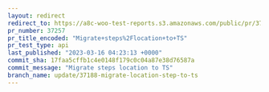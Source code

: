 ```yaml
---
layout: redirect
redirect_to: https://a8c-woo-test-reports.s3.amazonaws.com/public/pr/37257/api/index.html
pr_number: 37257
pr_title_encoded: "Migrate+steps%2Flocation+to+TS"
pr_test_type: api
last_published: "2023-03-16 04:23:13 +0000"
commit_sha: 17faa5cffb1c4e0148f179c0c04a87e38d76587a
commit_message: "Migrate steps location to TS"
branch_name: update/37188-migrate-location-step-to-ts
---
```

